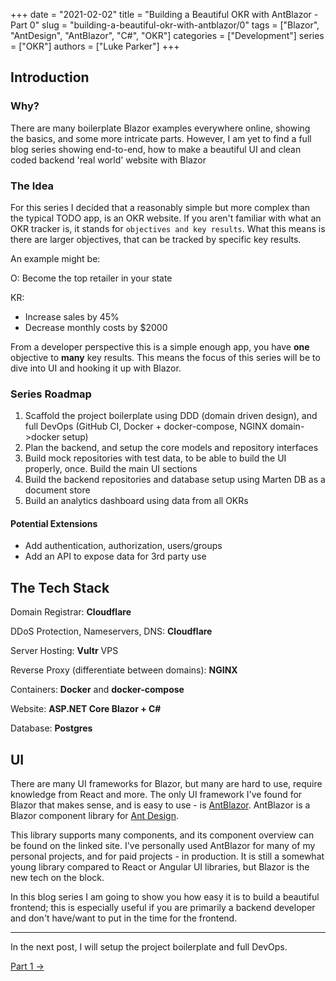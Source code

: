 +++ 
date = "2021-02-02"
title = "Building a Beautiful OKR with AntBlazor - Part 0"
slug = "building-a-beautiful-okr-with-antblazor/0"
tags = ["Blazor", "AntDesign", "AntBlazor", "C#", "OKR"]
categories = ["Development"]
series = ["OKR"]
authors = ["Luke Parker"]
+++

## Introduction

### Why?

There are many boilerplate Blazor examples everywhere online, showing the basics, and some more intricate parts. However, I am yet to find a full blog series showing end-to-end, how to make a beautiful UI and clean coded backend 'real world' website with Blazor

### The Idea

For this series I decided that a reasonably simple but more complex than the typical TODO app, is an OKR website. If you aren't familiar with what an OKR tracker is, it stands for `objectives and key results`. What this means is there are larger objectives, that can be tracked by specific key results.

An example might be:

O: Become the top retailer in your state

KR:
 - Increase sales by 45%
 - Decrease monthly costs by $2000

From a developer perspective this is a simple enough app, you have **one** objective to **many** key results. This means the focus of this series will be to dive into UI and hooking it up with Blazor.

### Series Roadmap

1. Scaffold the project boilerplate using DDD (domain driven design), and full DevOps (GitHub CI, Docker + docker-compose, NGINX domain->docker setup)
2. Plan the backend, and setup the core models and repository interfaces
3. Build mock repositories with test data, to be able to build the UI properly, once. Build the main UI sections
4. Build the backend repositories and database setup using Marten DB as a document store
5. Build an analytics dashboard using data from all OKRs

#### Potential Extensions

* Add authentication, authorization, users/groups
* Add an API to expose data for 3rd party use

## The Tech Stack

Domain Registrar: **Cloudflare**

DDoS Protection, Nameservers, DNS: **Cloudflare**

Server Hosting: **Vultr** VPS

Reverse Proxy (differentiate between domains): **NGINX**

Containers: **Docker** and **docker-compose**

Website: **ASP.NET Core Blazor + C#**

Database: **Postgres**

## UI

There are many UI frameworks for Blazor, but many are hard to use, require knowledge from React and more. The only UI framework I've found for Blazor that makes sense, and is easy to use - is [AntBlazor](https://antblazor.com/). AntBlazor is a Blazor component library for [Ant Design](https://ant.design/).

This library supports many components, and its component overview can be found on the linked site. I've personally used AntBlazor for many of my personal projects, and for paid projects - in production. It is still a somewhat young library compared to React or Angular UI libraries, but Blazor is the new tech on the block.

In this blog series I am going to show you how easy it is to build a beautiful frontend; this is especially useful if you are primarily a backend developer and don't have/want to put in the time for the frontend.

---

In the next post, I will setup the project boilerplate and full DevOps.

[Part 1 →](https://lukeparker.dev/posts/building-a-beautiful-okr-with-antblazor/1)